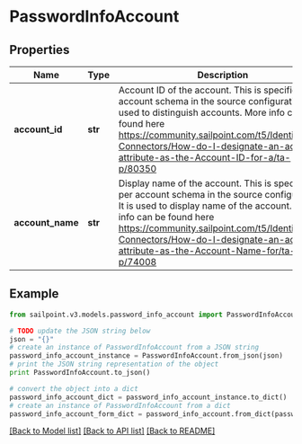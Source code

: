 # PasswordInfoAccount


## Properties

Name | Type | Description | Notes
------------ | ------------- | ------------- | -------------
**account_id** | **str** | Account ID of the account. This is specified per account schema in the source configuration. It is used to distinguish accounts. More info can be found here https://community.sailpoint.com/t5/IdentityNow-Connectors/How-do-I-designate-an-account-attribute-as-the-Account-ID-for-a/ta-p/80350 | [optional] 
**account_name** | **str** | Display name of the account. This is specified per account schema in the source configuration. It is used to display name of the account. More info can be found here https://community.sailpoint.com/t5/IdentityNow-Connectors/How-do-I-designate-an-account-attribute-as-the-Account-Name-for/ta-p/74008 | [optional] 

## Example

```python
from sailpoint.v3.models.password_info_account import PasswordInfoAccount

# TODO update the JSON string below
json = "{}"
# create an instance of PasswordInfoAccount from a JSON string
password_info_account_instance = PasswordInfoAccount.from_json(json)
# print the JSON string representation of the object
print PasswordInfoAccount.to_json()

# convert the object into a dict
password_info_account_dict = password_info_account_instance.to_dict()
# create an instance of PasswordInfoAccount from a dict
password_info_account_form_dict = password_info_account.from_dict(password_info_account_dict)
```
[[Back to Model list]](../README.md#documentation-for-models) [[Back to API list]](../README.md#documentation-for-api-endpoints) [[Back to README]](../README.md)


